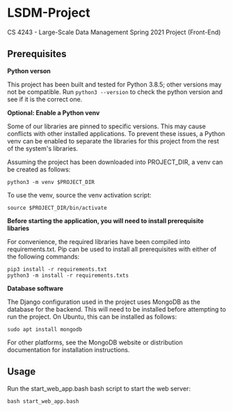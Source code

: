 # LSDM-Project
CS 4243 - Large-Scale Data Management Spring 2021 Project (Front-End)

## Prerequisites
**Python verson**

This project has been built and tested for Python 3.8.5; other versions may not be compatible. Run ```python3 --version``` to check the python version and see if it is the correct one.


**Optional: Enable a Python venv**

Some of our libraries are pinned to specific versions. This may cause conflicts with other installed applications. To prevent these issues, a Python venv can be enabled to separate the libraries for this project from the rest of the system's libraries.

Assuming the project has been downloaded into PROJECT_DIR, a venv can be created as follows:

```
python3 -m venv $PROJECT_DIR
```

To use the venv, source the venv activation script:

```
source $PROJECT_DIR/bin/activate
```

**Before starting the application, you will need to install prerequisite libaries**

For convenience, the required libraries have been compiled into requirements.txt. Pip can be used to install all prerequisites with either of the following commands:
```
pip3 install -r requirements.txt
python3 -m install -r requirements.txts
```

**Database software**

The Django configuration used in the project uses MongoDB as the database for the backend. This will need to be installed before attempting to run the project. On Ubuntu, this can be installed as follows:

```
sudo apt install mongodb
```

For other platforms, see the MongoDB website or distribution documentation for installation instructions.

## Usage

Run the start_web_app.bash bash script to start the web server:
```
bash start_web_app.bash
```